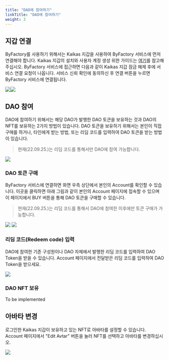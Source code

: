 ```yaml
---
title: "DAO에 참여하기"
linkTitle: "DAO에 참여하기"
weight: 3
---
```


## 지갑 연결
ByFactory를 사용하기 위해서는 Kaikas 지갑을 사용하여 ByFactory 서비스에 먼저 연결해야 합니다. Kaikas 지갑의 설치와 사용자 계정 생성 위한 가이드는 [여기](https://ko.docs.klaytn.foundation/dapp/developer-tools/kaikas)를 참고해주십시오.
ByFactory 서비스에 접근하면 다음과 같이 Kaikas 지갑 잠금 해제 후에 서비스 연결 요청이 나옵니다. 서비스 신뢰 확인에 동의하신 후 연결 버튼을 누르면 ByFactory 서비스에 연결됩니다.

![](/ko/docs/images/unlock.png)![](/ko/docs/images/access.png)

## DAO 참여
DAO에 참여하기 위해서는 해당 DAO가 발행한 DAO 토큰을 보유하는 것과 DAO의 NFT를 보유하는 2가지 방법이 있습니다. DAO 토큰을 보유하기 위해서는 본인이 직접 구매를 하거나, 타인에게 받는 방법, 또는 리딤 코드를 입력하여 DAO 토큰을 받는 방법이 있습니다.
> 현재(22.09.25.)는 리딤 코드를 통해서만 DAO에 참여 가능합니다.

![](/ko/docs/images/abc.png)

### DAO 토큰 구매
ByFactory 서비스에 연결하면 화면 우측 상단에서 본인의 Account를 확인할 수 있습니다. 이곳을 클릭하면 아래 그림과 같이 본인의 Account 페이지에 접속할 수 있으며 이 페이지에서 BUY 버튼을 통해 DAO 토큰을 구매할 수 있습니다.
> 현재(22.09.25.)는 리딤 코드를 통해서 DAO에 참여한 이후에만 토큰 구매가 가능합니다.

![](/ko/docs/images/account.png)
![](/ko/docs/images/buy.png)

### 리딤 코드(Redeem code) 입력
DAO에 참여한 기존 구성원이나 DAO 자체에서 발행한 리딤 코드를 입력하여 DAO Token을 받을 수 있습니다. Account 페이지에서 전달받은 리딤 코드를 입력하여 DAO Token을 받으세요.

![](/ko/docs/images/redeem.png)

### DAO NFT 보유
To be implemented

## 아바타 변경
로그인한 Kaikas 지갑이 보유하고 있는 NFT로 아바타를 설정할 수 있습니다. Account 페이지에서 "Edit Avtar" 버튼을 눌러 NFT를 선택하고 아바타를 변경하십시오.

![](/ko/docs/images/avatar.png)
